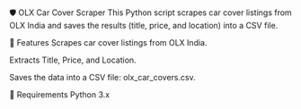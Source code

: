 🛡️ OLX Car Cover Scraper
This Python script scrapes car cover listings from OLX India and saves the results (title, price, and location) into a CSV file.

📌 Features
Scrapes car cover listings from OLX India.

Extracts Title, Price, and Location.

Saves the data into a CSV file: olx_car_covers.csv.

🧰 Requirements
Python 3.x

